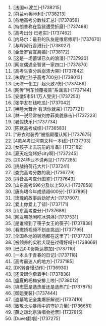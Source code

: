 
1. [法国vs波兰]-[1738215]
1. [荷兰vs奥地利]-[1738213]
1. [各地高考分数线汇总]-[1737859]
1. [特朗普称在监狱遭受折磨]-[1737488]
1. [高考出分 已老实]-[1737462]
1. [内马尔：最丑的队友是维尼修斯]-[1737670]
1. [与辉同行香港行]-[1738027]
1. [金爱罗官宣离婚]-[1738172]
1. [这是一场蓄谋已久的浪漫]-[1737920]
1. [网友偶遇全智贤一家四口]-[1737870]
1. [高考生查分后崩溃大哭]-[1737842]
1. [朱炳仁孙子高考700分]-[1738013]
1. [天津一化工厂起火致7伤]-[1737486]
1. [网传“列车倾覆报告”系谣言]-[1737144]
1. [安徽5市51.1万人受灾]-[1737253]
1. [张学友在线吃瓜]-[1737042]
1. [哄睡大舞台 有活你就来]-[1737721]
1. [林一说经常被刘亦菲美貌暴击]-[1737223]
1. [暑假快乐]-[1737734]
1. [陈默高考成绩]-[1736583]
1. [“寿衣时装秀”被指颠覆认知]-[1737675]
1. [4款AI考过河南文科一本线]-[1737703]
1. [女孩子出去玩前的准备]-[1737182]
1. [夏天吃烧烤好city啊]-[1737245]
1. [2024毕业不说再见]-[1737285]
1. [挑战拍荷花大片]-[1737241]
1. [查完高考分数的我]-[1736779]
1. [抖音高考查分图鉴]-[1737643]
1. [山东高考696分及以上50人]-[1737858]
1. [唐尚珺今年成绩超600分]-[1737895]
1. [玫瑰的故事后劲好大]-[1737607]
1. [爱上你爱上了错]-[1737171]
1. [山东高考查分]-[1737689]
1. [网友喂范闲吃冰淇淋]-[1737531]
1. [是谁领到了筷子女王的筷子]-[1737838]
1. [看撒娇视频不划走挑战]-[1737795]
1. [全国各地的转场都在这里了]-[1737733]
1. [被领养的实验犬现在过得好吗]-[1738069]
1. [巴西0:0哥斯达黎加]-[1737110]
1. [一本关于青春的日记]-[1737118]
1. [高考最迷人的地方]-[1737185]
1. [DK转身慢动作]-[1736930]
1. [还没跟你牵着手]-[1737836]
1. [盛夏的杨梅安排上啦]-[1738012]
1. [填志愿是选热爱还是选热门]-[1737875]
1. [御姐变装]-[1737444]
1. [盗墓笔记全集爆肝解说]-[1737410]
1. [致敬长沙暴雨中的守护力量]-[1736651]
1. [薛之谦北京演唱会抢票]-[1737815]
1. [Duvet翻唱]-[1737275]